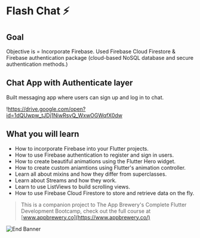 


# Flash Chat ⚡️

## Goal

Objective is = Incorporate Firebase. Used Firebase Cloud Firestore & Firebase authentication package (cloud-based NoSQL database and secure authentication methods.) 


## Chat App with Authenticate layer

Built messaging app where users can sign up and log in to chat.

!https://drive.google.com/open?id=1dQUwpw_tJDj1NiwRsvQ_WxwOGWqfX0dw


## What you will learn

- How to incorporate Firebase into your Flutter projects.
- How to use Firebase authentication to register and sign in users.
- How to create beautiful animations using the Flutter Hero widget.
- How to create custom aniamtions using Flutter's animation controller. 
- Learn all about mixins and how they differ from superclasses.
- Learn about Streams and how they work.
- Learn to use ListViews to build scrolling views.
- How to use Firebase Cloud Firestore to store and retrieve data on the fly.



>This is a companion project to The App Brewery's Complete Flutter Development Bootcamp, check out the full course at [www.appbrewery.co](https://www.appbrewery.co/)

![End Banner](https://github.com/londonappbrewery/Images/blob/master/readme-end-banner.png)

